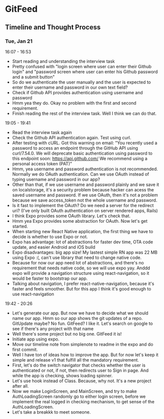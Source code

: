 # GitFeed

## Timeline and Thought Process

### Tue, Jan 21

16:07 - 16:53

- Start reading and understanding the interview task
- Pretty confused with "login screen where user can enter their Github login" and "password screen where user can enter his Github password and a submit button"
- So do we authenticate the user manually and the user is expected to enter their username and password in our own text field?
- Check if Github API provides authentication using username and password
- Hmm yea they do. Okay no problem with the first and second requirement.
- Finish reading the rest of the interview task. Well I think we can do that.

19:05 - 19:41

- Read the interview task again
- Check the Github API authentication again. Test using curl.
- After testing with cURL. Got this warning on email:
  "You recently used a password to access an endpoint through the GitHub API using curl/7.54.0. We will deprecate basic authentication using password to this endpoint soon:
  https://api.github.com/
  We recommend using a personal access token (PAT)"
- Hmm, yea username and password authentication is not recommended. Normally we do OAuth authentication. Can we use OAuth instead of typing username and password in our app?
- Other than that, if we use username and password plainly and we save it on localstorage, it's a security problem because hacker can acess the saved username and password. If we use OAuth, then it's not a problem because we save access_token not the whole username and password.
- Is it fast to implement the OAuth? Do we need a server for the redirect uri? (I've only built OAuth authentication on server rendered apps, Rails)
- I think Expo provides some OAuth library. Let's check that.
- Hmm yea Expo provides some abstraction for OAuth. Now let's get started.
- When starting new React Native application, the first thing we have to decide is whether to use Expo or not.
- Expo has advantage: lot of abstractions for faster dev time, OTA code update, and easier Android and iOS build
- Expo disadvantages: big app size! My lastest simple RN app was 22 MB using Expo :(, can't use library that need to change native code.
- Because for now our app need lot of abstractions, and there's no requirement that needs native code, so we will use expo yay. Anddd expo will provide a navigation structure using react-navigation, so it would be faster to bootstrap our app.
- Talking about navigation, I prefer react-native-navigation, because it's faster and feels smoother. But for this app I think it's good enough to use react-navigation

19:42 - 20:26

- Let's generate our app. But now we have to decide what we should name our app. Hmm so our app shows the git updates of a repo. GitUpdate maybe? No fun. GitFeed? I like it. Let's search on google to see if there's any project with that name
- Well there's some project but no big one. GitFeed it is!
- Initiate app using expo.
- Move our timeline note from simplenote to readme in the expo and do first commit.
- Well I have ton of ideas how to improve the app. But for now let's keep it simple and release v1 that fulfill all the mandatory requirement.
- First, let's do the switch navigator that checks whether the user is authenticated or not, if not, then redirects user to Sign in page. And while the app is checking, shows loading spinner.
- Let's use hook instead of Class. Because, why not. It's a new project after all.
- Now we make LoginScreen, and MainScreen, and try to make AuthLoadingScreen randomly go to either login screen, before we implement the real logged in checking mechanism, to get sense of the AuthLoadingScreen.
- Let's take a breakkk to meet someone.
